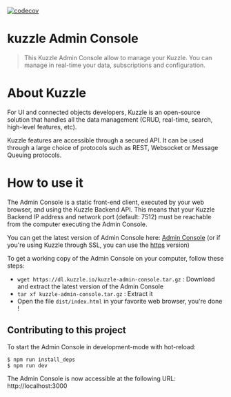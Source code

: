 [![codecov](https://codecov.io/gh/kuzzleio/kuzzle-backoffice/branch/master/graph/badge.svg)](https://codecov.io/gh/kuzzleio/kuzzle-backoffice)


# kuzzle Admin Console

> This Kuzzle Admin Console allow to manage your Kuzzle. You can manage in real-time your data, subscriptions and configuration.

# About Kuzzle
For UI and connected objects developers, Kuzzle is an open-source solution that handles all the data management
(CRUD, real-time, search, high-level features, etc).

Kuzzle features are accessible through a secured API. It can be used through a large choice of protocols such as REST, Websocket or Message Queuing protocols.

# How to use it

The Admin Console is a static front-end client, executed by your web browser, and using the Kuzzle Backend API. This means that your Kuzzle Backend IP address and network port (default: 7512) must be reachable from the computer executing the Admin Console.

You can get the latest version of Admin Console here: [Admin Console](http://console.kuzzle.io) (or if you're using Kuzzle through SSL, you can use the [https](https://console.kuzzle.io) version)

To get a working copy of the Admin Console on your computer, follow these steps:

 - `wget https://dl.kuzzle.io/kuzzle-admin-console.tar.gz` : Download and extract the latest version of the Admin Console
 - `tar xf kuzzle-admin-console.tar.gz` : Extract it
 - Open the file `dist/index.html` in your favorite web browser, you're done !

## Contributing to this project

To start the Admin Console in development-mode with hot-reload:

```
$ npm run install_deps
$ npm run dev
```

The Admin Console is now accessible at the following URL: http://localhost:3000
